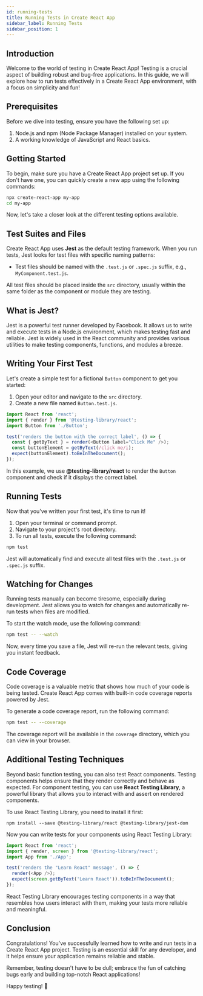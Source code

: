 ```yaml
---
id: running-tests
title: Running Tests in Create React App
sidebar_label: Running Tests
sidebar_position: 1
---
```


## Introduction

Welcome to the world of testing in Create React App! Testing is a crucial aspect of building robust and bug-free applications. In this guide, we will explore how to run tests effectively in a Create React App environment, with a focus on simplicity and fun!

## Prerequisites

Before we dive into testing, ensure you have the following set up:

1. Node.js and npm (Node Package Manager) installed on your system.
2. A working knowledge of JavaScript and React basics.

## Getting Started

To begin, make sure you have a Create React App project set up. If you don't have one, you can quickly create a new app using the following commands:

```bash
npx create-react-app my-app
cd my-app
```

Now, let's take a closer look at the different testing options available.

## Test Suites and Files

Create React App uses **Jest** as the default testing framework. When you run tests, Jest looks for test files with specific naming patterns:

- Test files should be named with the `.test.js` or `.spec.js` suffix, e.g., `MyComponent.test.js`.

All test files should be placed inside the `src` directory, usually within the same folder as the component or module they are testing.

## What is Jest?
Jest is a powerful test runner developed by Facebook. It allows us to write and execute tests in a Node.js environment, which makes testing fast and reliable. Jest is widely used in the React community and provides various utilities to make testing components, functions, and modules a breeze.

## Writing Your First Test

Let's create a simple test for a fictional `Button` component to get you started:

1. Open your editor and navigate to the `src` directory.
2. Create a new file named `Button.test.js`.

```javascript title="src/Button.test.js"
import React from 'react';
import { render } from '@testing-library/react';
import Button from './Button';

test('renders the button with the correct label', () => {
  const { getByText } = render(<Button label="Click Me" />);
  const buttonElement = getByText(/click me/i);
  expect(buttonElement).toBeInTheDocument();
});
```

In this example, we use **@testing-library/react** to render the `Button` component and check if it displays the correct label.

## Running Tests

Now that you've written your first test, it's time to run it!

1. Open your terminal or command prompt.
2. Navigate to your project's root directory.
3. To run all tests, execute the following command:

```bash
npm test
```

Jest will automatically find and execute all test files with the `.test.js` or `.spec.js` suffix.

## Watching for Changes

Running tests manually can become tiresome, especially during development. Jest allows you to watch for changes and automatically re-run tests when files are modified.

To start the watch mode, use the following command:

```bash
npm test -- --watch
```

Now, every time you save a file, Jest will re-run the relevant tests, giving you instant feedback.

## Code Coverage

Code coverage is a valuable metric that shows how much of your code is being tested. Create React App comes with built-in code coverage reports powered by Jest.

To generate a code coverage report, run the following command:

```bash
npm test -- --coverage
```

The coverage report will be available in the `coverage` directory, which you can view in your browser.

## Additional Testing Techniques
Beyond basic function testing, you can also test React components. Testing components helps ensure that they render correctly and behave as expected. For component testing, you can use **React Testing Library**, a powerful library that allows you to interact with and assert on rendered components.

To use React Testing Library, you need to install it first:

```
npm install --save @testing-library/react @testing-library/jest-dom
```

Now you can write tests for your components using React Testing Library:

```js title="src/App.test.js"
import React from 'react';
import { render, screen } from '@testing-library/react';
import App from './App';

test('renders the "Learn React" message', () => {
  render(<App />);
  expect(screen.getByText('Learn React')).toBeInTheDocument();
});
```

React Testing Library encourages testing components in a way that resembles how users interact with them, making your tests more reliable and meaningful.

## Conclusion

Congratulations! You've successfully learned how to write and run tests in a Create React App project. Testing is an essential skill for any developer, and it helps ensure your application remains reliable and stable.

Remember, testing doesn't have to be dull; embrace the fun of catching bugs early and building top-notch React applications!

Happy testing! 🚀
